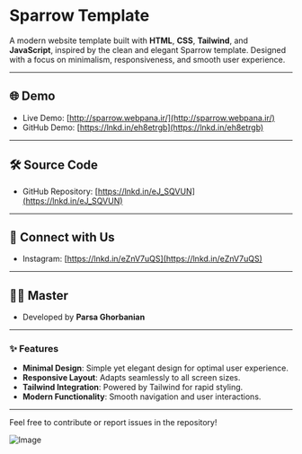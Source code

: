 # Sparrow Template

A modern website template built with **HTML**, **CSS**, **Tailwind**, and **JavaScript**, inspired by the clean and elegant Sparrow template. Designed with a focus on minimalism, responsiveness, and smooth user experience.

---

## 🌐 Demo

- Live Demo: [http://sparrow.webpana.ir/](http://sparrow.webpana.ir/)
- GitHub Demo: [https://lnkd.in/eh8etrgb](https://lnkd.in/eh8etrgb)

---

## 🛠️ Source Code

- GitHub Repository: [https://lnkd.in/eJ_SQVUN](https://lnkd.in/eJ_SQVUN)

---

## 📱 Connect with Us

- Instagram: [https://lnkd.in/eZnV7uQS](https://lnkd.in/eZnV7uQS)

---

## 👨‍💻 Master

- Developed by **Parsa Ghorbanian**

---

### ✨ Features

- **Minimal Design**: Simple yet elegant design for optimal user experience.
- **Responsive Layout**: Adapts seamlessly to all screen sizes.
- **Tailwind Integration**: Powered by Tailwind for rapid styling.
- **Modern Functionality**: Smooth navigation and user interactions.

---

Feel free to contribute or report issues in the repository!




![Image](https://github.com/user-attachments/assets/830be75e-d405-4446-9cc8-096fcc982493)

